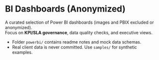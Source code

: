 # BI Dashboards (Anonymized)

A curated selection of Power BI dashboards (images and PBIX excluded or anonymized).  
Focus on **KPI/SLA governance**, data quality checks, and executive views.

- Folder `powerbi/` contains readme notes and mock data schemas.
- Real client data is never committed. Use `samples/` for synthetic examples.
